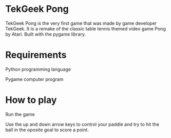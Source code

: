 # TekGeek Pong
TekGeek Pong is the very first game that was made by game developer TekGeek. 
It is a remake of the classic table tennis themed video game Pong by Atari.
Built with the pygame library.

# Requirements
Python programming language

Pygame computer program

# How to play
Run the game




Use the up and down arrow keys to control your paddle and try to hit the ball in the oposite goal to score a point.
